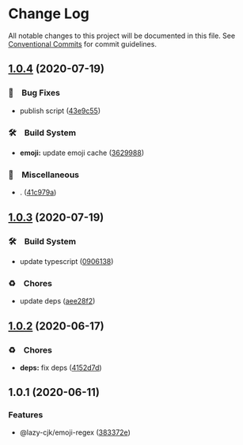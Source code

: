 # Change Log

All notable changes to this project will be documented in this file.
See [Conventional Commits](https://conventionalcommits.org) for commit guidelines.

## [1.0.4](https://github.com/bluelovers/ws-regexp/compare/@lazy-cjk/emoji-regex@1.0.3...@lazy-cjk/emoji-regex@1.0.4) (2020-07-19)


### 🐛　Bug Fixes

* publish script ([43e9c55](https://github.com/bluelovers/ws-regexp/commit/43e9c556861fd0e541afcb0bf4875e7c76f650b9))


### 🛠　Build System

* **emoji:** update emoji cache ([3629988](https://github.com/bluelovers/ws-regexp/commit/36299887d8fa2c85df458ba7408b3c850519cba2))


### 🔖　Miscellaneous

* . ([41c979a](https://github.com/bluelovers/ws-regexp/commit/41c979a207c1ed6616d3d60eb418bbf6ac01e1bd))





## [1.0.3](https://github.com/bluelovers/ws-regexp/compare/@lazy-cjk/emoji-regex@1.0.2...@lazy-cjk/emoji-regex@1.0.3) (2020-07-19)


### 🛠　Build System

* update typescript ([0906138](https://github.com/bluelovers/ws-regexp/commit/09061382af8b98173cadd92adf736d744c74575d))


### ♻️　Chores

* update deps ([aee28f2](https://github.com/bluelovers/ws-regexp/commit/aee28f2539c01b5d19f5ea4fa6909a1e30719945))





## [1.0.2](https://github.com/bluelovers/ws-regexp/compare/@lazy-cjk/emoji-regex@1.0.1...@lazy-cjk/emoji-regex@1.0.2) (2020-06-17)


### ♻️　Chores

* **deps:** fix deps ([4152d7d](https://github.com/bluelovers/ws-regexp/commit/4152d7d6fff015f443e0e57c14ac8c0755c813a7))





## 1.0.1 (2020-06-11)


### Features

* @lazy-cjk/emoji-regex ([383372e](https://github.com/bluelovers/ws-regexp/commit/383372edc6be3918f66f890e40f898d273b5c2b7))
